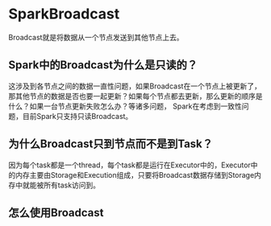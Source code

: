 # SparkBroadcast
Broadcast就是将数据从一个节点发送到其他节点上去。
## Spark中的Broadcast为什么是只读的？
这涉及到各节点之间的数据一直性问题，如果Broadcast在一个节点上被更新了，那其他节点的数据是否也要一起更新？如果每个节点都去更新，那么更新的顺序是什么？如果一台节点更新失败怎么办？等诸多问题，
Spark在考虑到一致性问题，目前Spark只支持只读Broadcast。
## 为什么Broadcast只到节点而不是到Task？
因为每个task都是一个thread，每个task都是运行在Executor中的，Executor中的内存主要由Storage和Execution组成，只要将Broadcast数据存储到Storage内存中就能被所有task访问到。
## 怎么使用Broadcast
